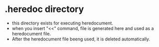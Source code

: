 # .heredoc directory
- this directory exists for executing heredocument.
- when you insert "<<" command, file is generated here and used as a heredocument file.
- After the heredocument file beeng used, it is deleted automatically.
